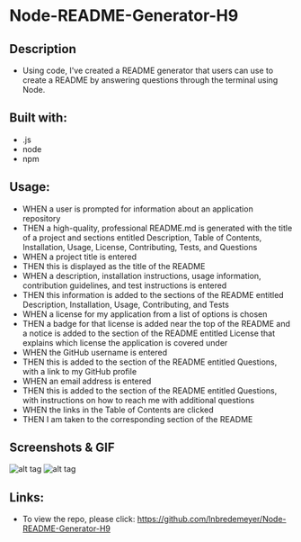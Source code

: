 
# Node-README-Generator-H9

## Description
* Using code, I've created a README generator that users can use to create a README by answering questions through the terminal using Node.

## Built with:
* .js
* node
* npm

## Usage:
* WHEN a user is prompted for information about an application repository
* THEN a high-quality, professional README.md is generated with the title of a project and sections entitled Description, Table of Contents, Installation, Usage, License, Contributing, Tests, and Questions
* WHEN a project title is entered
* THEN this is displayed as the title of the README
* WHEN a description, installation instructions, usage information, contribution guidelines, and test instructions is entered
* THEN this information is added to the sections of the README entitled Description, Installation, Usage, Contributing, and Tests
* WHEN a license for my application from a list of options is chosen
* THEN a badge for that license is added near the top of the README and a notice is added to the section of the README entitled License that explains which license the application is covered under
* WHEN the GitHub username is entered
* THEN this is added to the section of the README entitled Questions, with a link to my GitHub profile
* WHEN an email address is entered
* THEN this is added to the section of the README entitled Questions, with instructions on how to reach me with additional questions
* WHEN the links in the Table of Contents are clicked
* THEN I am taken to the corresponding section of the README

## Screenshots & GIF
![alt tag](https://user-images.githubusercontent.com/99215212/167214603-9bf475cc-3af9-44a3-9ed8-77bb7bb1cc22.png "screenshot")
![alt tag](https://user-images.githubusercontent.com/99215212/167214699-af457ae9-9bc4-4e86-8308-018903f72bb4.png "screenshot")

## Links:
* To view the repo, please click: https://github.com/lnbredemeyer/Node-README-Generator-H9
```
